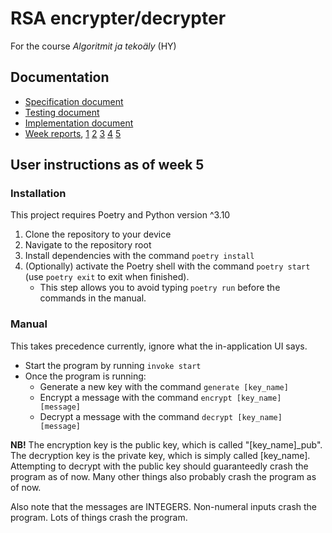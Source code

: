 # RSA encrypter/decrypter

For the course *Algoritmit ja tekoäly* (HY)

## Documentation

- [Specification document](https://github.com/Cherrybowll/algolabra/blob/main/documentation/specification.md)
- [Testing document](https://github.com/Cherrybowll/algolabra/blob/main/documentation/tests.md)
- [Implementation document](https://github.com/Cherrybowll/algolabra/blob/main/documentation/implementation.md)
- [Week reports](https://github.com/Cherrybowll/algolabra/tree/main/documentation/weekreports),
[1](https://github.com/Cherrybowll/algolabra/blob/main/documentation/weekreports/weekreport1.md)
[2](https://github.com/Cherrybowll/algolabra/blob/main/documentation/weekreports/weekreport2.md)
[3](https://github.com/Cherrybowll/algolabra/blob/main/documentation/weekreports/weekreport3.md)
[4](https://github.com/Cherrybowll/algolabra/blob/main/documentation/weekreports/weekreport4.md)
[5](https://github.com/Cherrybowll/algolabra/blob/main/documentation/weekreports/weekreport5.md)

## User instructions as of week 5

### Installation

This project requires Poetry and Python version ^3.10

1. Clone the repository to your device
2. Navigate to the repository root
3. Install dependencies with the command `poetry install`
4. (Optionally) activate the Poetry shell with the command `poetry start` (use `poetry exit` to exit when finished).
   - This step allows you to avoid typing `poetry run` before the commands in the manual.

### Manual

This takes precedence currently, ignore what the in-application UI says.

- Start the program by running `invoke start`
- Once the program is running:
  - Generate a new key with the command `generate [key_name]`
  - Encrypt a message with the command `encrypt [key_name] [message]`
  - Decrypt a message with the command `decrypt [key_name] [message]`

**NB!** The encryption key is the public key, which is called "[key_name]_pub". The decryption key is the private key, which is simply called [key_name]. Attempting to decrypt with the public key should guaranteedly crash the program as of now.
Many other things also probably crash the program as of now.

Also note that the messages are INTEGERS. Non-numeral inputs crash the program. Lots of things crash the program.
